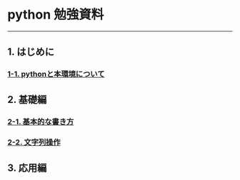 
# python 勉強資料
---
## 1. はじめに  
### [1-1. pythonと本環境について](https://github.com/mori5602/share/blob/master/1-1/%E3%81%AF%E3%81%98%E3%82%81%E3%81%AB%E3%80%9Cpython%E3%81%A8%E6%9C%AC%E7%92%B0%E5%A2%83%E3%81%AB%E3%81%A4%E3%81%84%E3%81%A6%E3%80%9C.ipynb)  
      
## 2. 基礎編
### [2-1. 基本的な書き方](https://github.com/mori5602/share/blob/master/2-1/%E5%9F%BA%E6%9C%AC%E7%9A%84%E3%81%AA%E6%9B%B8%E3%81%8D%E6%96%B9.ipynb)
### [2-2. 文字列操作](https://github.com/mori5602/share/blob/master/2-2/%E6%96%87%E5%AD%97%E5%88%97%E6%93%8D%E4%BD%9C.ipynb)

## 3. 応用編

